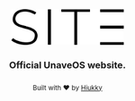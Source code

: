 <div align="center">
  <img width="200" alt="site logo" src="brand.svg"/>
</div>

<h3 align="center"> Official UnaveOS website. </h3>

<p align="center">
  <sub>Built with ❤︎ by <a href="https://hiukky.com">Hiukky</a>
  <br/>
</p>

<br>
